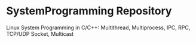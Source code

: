 # SystemProgramming Repository

Linux System Programming in C/C++: Multithread, Multiprocess, IPC, RPC, TCP/UDP Socket, Multicast
